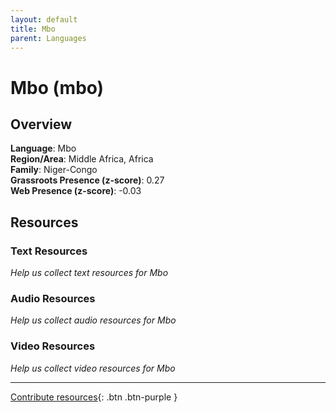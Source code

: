 ```yaml
---
layout: default
title: Mbo
parent: Languages
---
```


# Mbo (mbo)

## Overview

**Language**: Mbo  
**Region/Area**: Middle Africa, Africa  
**Family**: Niger-Congo  
**Grassroots Presence (z-score)**: 0.27  
**Web Presence (z-score)**: -0.03  

## Resources

### Text Resources
*Help us collect text resources for Mbo*

### Audio Resources
*Help us collect audio resources for Mbo*

### Video Resources
*Help us collect video resources for Mbo*

---

[Contribute resources](https://forms.office.com/e/1SfLJx3u1r){: .btn .btn-purple }
